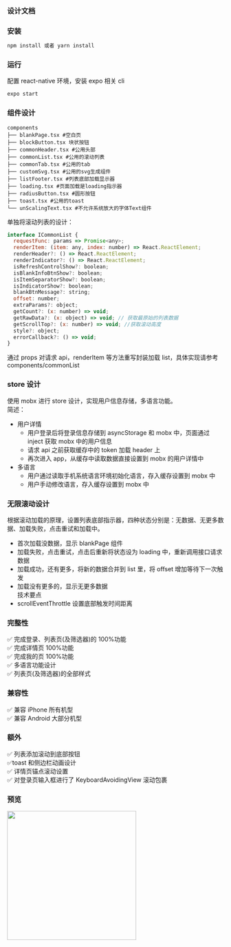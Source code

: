 ### 设计文档

### 安装

```bash
npm install 或者 yarn install
```

### 运行

配置 react-native 环境，安装 expo 相关 cli

```bash
expo start
```

### 组件设计

```
components
├── blankPage.tsx #空白页
├── blockButton.tsx 块状按钮
├── commonHeader.tsx #公用头部
├── commonList.tsx #公用的滚动列表
├── commonTab.tsx #公用的tab
├── customSvg.tsx #公用的svg生成组件
├── listFooter.tsx #列表底部加载显示器
├── loading.tsx #页面加载是loading指示器
├── radiusButton.tsx #圆形按钮
├── toast.tsx #公用的toast
└── unScalingText.tsx #不允许系统放大的字体Text组件
```

单独将滚动列表的设计：

```js
interface ICommonList {
  requestFunc: params => Promise<any>;
  renderItem: (item: any, index: number) => React.ReactElement;
  renderHeader?: () => React.ReactElement;
  renderIndicator?: () => React.ReactElement;
  isRefreshControlShow?: boolean;
  isBlankInfoBtnShow?: boolean;
  isItemSeparatorShow?: boolean;
  isIndicatorShow?: boolean;
  blankBtnMessage?: string;
  offset: number;
  extraParams?: object;
  getCount?: (x: number) => void;
  getRawData?: (x: object) => void; // 获取最原始的列表数据
  getScrollTop?: (x: number) => void; //获取滚动高度
  style?: object;
  errorCallback?: () => void;
}
```

通过 props 对请求 api，renderItem 等方法重写封装加载 list，具体实现请参考 components/commonList

### store 设计

使用 mobx 进行 store 设计，实现用户信息存储，多语言功能。  
简述：

- 用户详情
  - 用户登录后将登录信息存储到 asyncStorage 和 mobx 中，页面通过 inject 获取 mobx 中的用户信息
  - 请求 api 之前获取缓存中的 token 加载 header 上
  - 再次进入 app，从缓存中读取数据直接设置到 mobx 的用户详情中
- 多语言
  - 用户通过读取手机系统语言环境初始化语言，存入缓存设置到 mobx 中
  - 用户手动修改语言，存入缓存设置到 mobx 中

### 无限滚动设计

根据滚动加载的原理，设置列表底部指示器，四种状态分别是：无数据、无更多数据、加载失败，点击重试和加载中。

- 首次加载没数据，显示 blankPage 组件
- 加载失败，点击重试，点击后重新将状态设为 loading 中，重新调用接口请求数据
- 加载成功，还有更多，将新的数据合并到 list 里，将 offset 增加等待下一次触发
- 加载没有更多的，显示无更多数据  
  技术要点
- scrollEventThrottle 设置底部触发时间距离

### 完整性

✅ 完成登录、列表页(及筛选器)的 100%功能  
✅ 完成详情页 100%功能  
✅ 完成我的页 100%功能  
✅ 多语言功能设计  
✅ 列表页(及筛选器)的全部样式

### 兼容性

✅ 兼容 iPhone 所有机型  
✅ 兼容 Android 大部分机型

### 额外

✅ 列表添加滚动到底部按钮  
✅toast 和侧边栏动画设计  
✅ 详情页锚点滚动设置  
✅ 对登录页输入框进行了 KeyboardAvoidingView 滚动包裹

### 预览

<img src="./display/gif1.gif" width="300"/>
